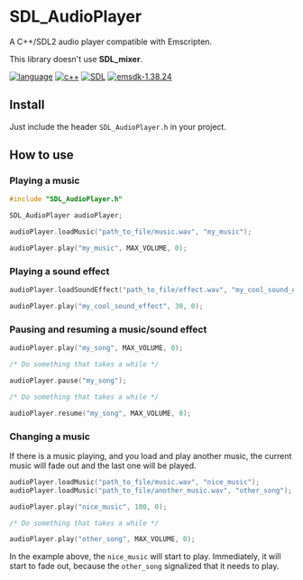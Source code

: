 # SDL_AudioPlayer
A C++/SDL2 audio player compatible with Emscripten.

This library doesn't use **SDL_mixer**.

[![language](https://img.shields.io/badge/language-c++-blue.svg)](https://isocpp.org)
[![c++](https://img.shields.io/badge/std-c++11-blue.svg)](https://isocpp.org/wiki/faq/cpp11)
[![SDL](https://img.shields.io/badge/SDL-2.0.9-green.svg)](https://www.libsdl.org/download-2.0.php)
[![emsdk-1.38.24](https://img.shields.io/badge/emsdk-1.38.24-red.svg)](http://kripken.github.io/emscripten-site/docs/getting_started/downloads.html)

## Install
Just include the header `SDL_AudioPlayer.h` in your project.

## How to use

### Playing a music

```c
#include "SDL_AudioPlayer.h"

SDL_AudioPlayer audioPlayer;

audioPlayer.loadMusic("path_to_file/music.wav", "my_music");

audioPlayer.play("my_music", MAX_VOLUME, 0);
```

### Playing a sound effect
```c
audioPlayer.loadSoundEffect("path_to_file/effect.wav", "my_cool_sound_effect");

audioPlayer.play("my_cool_sound_effect", 30, 0);
```

### Pausing and resuming a music/sound effect

```c
audioPlayer.play("my_song", MAX_VOLUME, 0);

/* Do something that takes a while */

audioPlayer.pause("my_song");

/* Do something that takes a while */

audioPlayer.resume("my_song", MAX_VOLUME, 0);
```

### Changing a music
If there is a music playing, and you load and play another music, the current music will fade out and the last one will be played.

```c
audioPlayer.loadMusic("path_to_file/music.wav", "nice_music");
audioPlayer.loadMusic("path_to_file/another_music.wav", "other_song");

audioPlayer.play("nice_music", 100, 0);

/* Do something that takes a while */

audioPlayer.play("other_song", MAX_VOLUME, 0);
```

In the example above, the `nice_music` will start to play. Immediately, it will start to fade out, because the `other_song` signalized that it needs to play.
